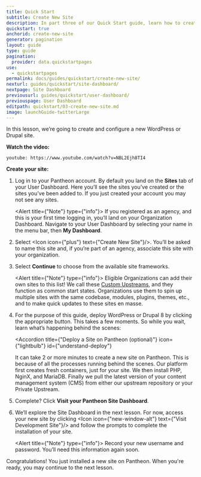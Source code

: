 ```yaml
---
title: Quick Start
subtitle: Create New Site
description: In part three of our Quick Start guide, learn how to create your new Pantheon site.
quickstart: true
anchorid: create-new-site
generator: pagination
layout: guide
type: guide
pagination:
  provider: data.quickstartpages
use:
  - quickstartpages
permalink: docs/guides/quickstart/create-new-site/
nexturl: guides/quickstart/site-dashboard/
nextpage: Site Dashboard
previousurl: guides/quickstart/user-dashboard/
previouspage: User Dashboard
editpath: quickstart/03-create-new-site.md
image: launchGuide-twitterLarge
---
```


In this lesson, we’re going to create and configure a new WordPress or Drupal site.

**Watch the video:**

`youtube: https://www.youtube.com/watch?v=NBL2Ejh8TI4`

**Create your site:**

1. Log in to your Pantheon account. By default you land on the **Sites** tab of your User Dashboard. Here you’ll see the sites you’ve created or the sites you’ve been added to. If you just created your account you may not see any sites.

   <Alert title={"Note"} type={"info"}>
     If you registered as an agency, and this is your first time logging in,
     you’ll land on your Organization Dashboard. Navigate to your User Dashboard
     by selecting your name in the menu bar, then **My Dashboard**.
   </Alert>

2. Select <Icon icon={"plus"} text={"Create New Site"}/>. You’ll be asked to name this site and, if you’re part of an agency, associate this site with your organization.

3. Select **Continue** to choose from the available site frameworks.

   <Alert title={"Note"} type={"info"}>
     Eligible Organizations can add their own sites to this list! We call these
     [Custom Upstreams](/docs/custom-upstream/), and they function as common
     start states. Organizations use them to spin up multiple sites with the
     same codebase, modules, plugins, themes, etc., and to make quick updates to
     these sites en masse.
   </Alert>

4. For the purpose of this guide, deploy WordPress or Drupal 8 by clicking the appropriate button. This takes a few moments. So while you wait, learn what’s happening behind the scenes:

   <Accordion
     title={"Deploy a Site on Pantheon (optional)"}
     icon={"lightbulb"}
     id={"understand-deploy"}
   >
     It can take 2 or more minutes to create a new site on Pantheon. This is
     because of all the processes running behind the scenes. Our platform first
     creates fresh containers, just for your site. We then install PHP, NginX,
     and MariaDB. Finally we pull the latest version of your content management
     system (CMS) from either our upstream repository or your Private Upstream.
   </Accordion>

5. Complete? Click **Visit your Pantheon Site Dashboard**.

6. We’ll explore the Site Dashboard in the next lesson. For now, access your new site by clicking <Icon icon={"new-window-alt"} text={"Visit Development Site"}/> and follow the prompts to complete the installation of your site.

   <Alert title={"Note"} type={"info"}>
     Record your new username and password. You’ll need this information again
     soon.
   </Alert>

Congratulations! You just installed a new site on Pantheon. When you're ready, you may continue to the next lesson.
